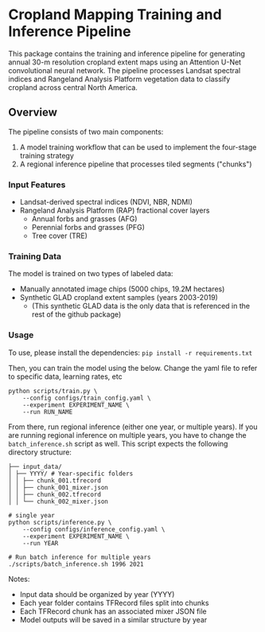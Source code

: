 # Cropland Mapping Training and Inference Pipeline

This package contains the training and inference pipeline for generating annual 30-m resolution cropland extent maps using an Attention U-Net convolutional neural network. The pipeline processes Landsat spectral indices and Rangeland Analysis Platform vegetation data to classify cropland across central North America.

## Overview

The pipeline consists of two main components:
1. A model training workflow that can be used to implement the four-stage training strategy
2. A regional inference pipeline that processes tiled segments ("chunks")

### Input Features
- Landsat-derived spectral indices (NDVI, NBR, NDMI)
- Rangeland Analysis Platform (RAP) fractional cover layers
  - Annual forbs and grasses (AFG)
  - Perennial forbs and grasses (PFG)
  - Tree cover (TRE)

### Training Data
The model is trained on two types of labeled data:
- Manually annotated image chips (5000 chips, 19.2M hectares)
- Synthetic GLAD cropland extent samples (years 2003-2019)
    - (This synthetic GLAD data is the only data that is referenced in the rest of the github package)


### Usage
To use, please install the dependencies:
`pip install -r requirements.txt`

Then, you can train the model using the below. Change the yaml file to refer to specific data, learning rates, etc

```
python scripts/train.py \
    --config configs/train_config.yaml \
    --experiment EXPERIMENT_NAME \
    --run RUN_NAME
```


From there, run regional inference (either one year, or multiple years). 
If you are running regional inference on multiple years, you have to change the `batch_inference.sh` script as well. 
This script expects the following directory structure:

```
├── input_data/
│ ├── YYYY/ # Year-specific folders
│ │ ├── chunk_001.tfrecord
│ │ ├── chunk_001_mixer.json
│ │ ├── chunk_002.tfrecord
│ │ └── chunk_002_mixer.json
```

```
# single year
python scripts/inference.py \
    --config configs/inference_config.yaml \
    --experiment EXPERIMENT_NAME \
    --run YEAR

# Run batch inference for multiple years
./scripts/batch_inference.sh 1996 2021
```


Notes:
- Input data should be organized by year (YYYY)
- Each year folder contains TFRecord files split into chunks
- Each TFRecord chunk has an associated mixer JSON file
- Model outputs will be saved in a similar structure by year

